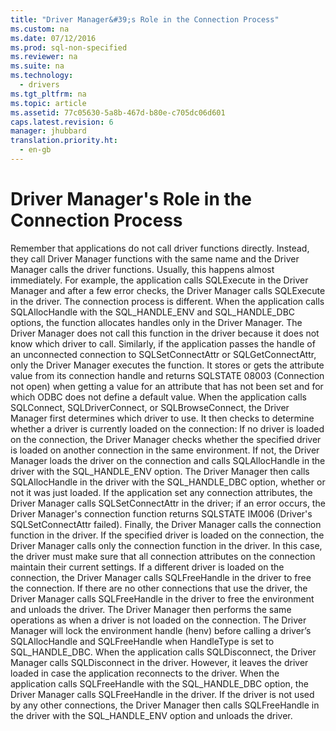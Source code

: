 ```yaml
---
title: "Driver Manager&#39;s Role in the Connection Process"
ms.custom: na
ms.date: 07/12/2016
ms.prod: sql-non-specified
ms.reviewer: na
ms.suite: na
ms.technology: 
  - drivers
ms.tgt_pltfrm: na
ms.topic: article
ms.assetid: 77c05630-5a8b-467d-b80e-c705dc06d601
caps.latest.revision: 6
manager: jhubbard
translation.priority.ht: 
  - en-gb
---
```

# Driver Manager&#39;s Role in the Connection Process
<?xml version="1.0" encoding="utf-8"?>
<developerReferenceWithoutSyntaxDocument xmlns="http://ddue.schemas.microsoft.com/authoring/2003/5" xmlns:xlink="http://www.w3.org/1999/xlink" xmlns:xsi="http://www.w3.org/2001/XMLSchema-instance" xsi:schemaLocation="http://ddue.schemas.microsoft.com/authoring/2003/5 http://dduestorage.blob.core.windows.net/ddueschema/developer.xsd">
  <introduction>
    <para>Remember that applications do not call driver functions directly. Instead, they call Driver Manager functions with the same name and the Driver Manager calls the driver functions. Usually, this happens almost immediately. For example, the application calls <legacyBold>SQLExecute</legacyBold> in the Driver Manager and after a few error checks, the Driver Manager calls <legacyBold>SQLExecute</legacyBold> in the driver.</para>
    <para>The connection process is different. When the application calls <legacyBold>SQLAllocHandle</legacyBold> with the SQL_HANDLE_ENV and SQL_HANDLE_DBC options, the function allocates handles only in the Driver Manager. The Driver Manager does not call this function in the driver because it does not know which driver to call. Similarly, if the application passes the handle of an unconnected connection to <legacyBold>SQLSetConnectAttr</legacyBold> or <legacyBold>SQLGetConnectAttr</legacyBold>, only the Driver Manager executes the function. It stores or gets the attribute value from its connection handle and returns SQLSTATE 08003 (Connection not open) when getting a value for an attribute that has not been set and for which ODBC does not define a default value.</para>
    <para>When the application calls <legacyBold>SQLConnect</legacyBold>, <legacyBold>SQLDriverConnect</legacyBold>, or <legacyBold>SQLBrowseConnect</legacyBold>, the Driver Manager first determines which driver to use. It then checks to determine whether a driver is currently loaded on the connection:  </para>
    <list class="bullet">
      <listItem>
        <para>If no driver is loaded on the connection, the Driver Manager checks whether the specified driver is loaded on another connection in the same environment. If not, the Driver Manager loads the driver on the connection and calls <legacyBold>SQLAllocHandle</legacyBold> in the driver with the SQL_HANDLE_ENV option. </para>
        <para>The Driver Manager then calls <legacyBold>SQLAllocHandle</legacyBold> in the driver with the SQL_HANDLE_DBC option, whether or not it was just loaded. If the application set any connection attributes, the Driver Manager calls <legacyBold>SQLSetConnectAttr</legacyBold> in the driver; if an error occurs, the Driver Manager's connection function returns SQLSTATE IM006 (Driver's <legacyBold>SQLSetConnectAttr</legacyBold> failed). Finally, the Driver Manager calls the connection function in the driver. </para>
      </listItem>
      <listItem>
        <para>If the specified driver is loaded on the connection, the Driver Manager calls only the connection function in the driver. In this case, the driver must make sure that all connection attributes on the connection maintain their current settings.</para>
      </listItem>
      <listItem>
        <para>If a different driver is loaded on the connection, the Driver Manager calls <legacyBold>SQLFreeHandle</legacyBold> in the driver to free the connection. If there are no other connections that use the driver, the Driver Manager calls <legacyBold>SQLFreeHandle</legacyBold> in the driver to free the environment and unloads the driver. The Driver Manager then performs the same operations as when a driver is not loaded on the connection.</para>
      </listItem>
    </list>
    <para>The Driver Manager will lock the environment handle (<parameterReference>henv</parameterReference>) before calling a driver’s <unmanagedCodeEntityReference>SQLAllocHandle</unmanagedCodeEntityReference> and<unmanagedCodeEntityReference> SQLFreeHandle</unmanagedCodeEntityReference> when <parameterReference>HandleType</parameterReference> is set to <languageKeyword>SQL_HANDLE_DBC</languageKeyword>.</para>
    <para>When the application calls <legacyBold>SQLDisconnect</legacyBold>, the Driver Manager calls <legacyBold>SQLDisconnect</legacyBold> in the driver. However, it leaves the driver loaded in case the application reconnects to the driver. When the application calls <legacyBold>SQLFreeHandle</legacyBold> with the SQL_HANDLE_DBC option, the Driver Manager calls <legacyBold>SQLFreeHandle</legacyBold> in the driver. If the driver is not used by any other connections, the Driver Manager then calls <legacyBold>SQLFreeHandle</legacyBold> in the driver with the SQL_HANDLE_ENV option and unloads the driver.</para>
  </introduction>
  <relatedTopics />
</developerReferenceWithoutSyntaxDocument>